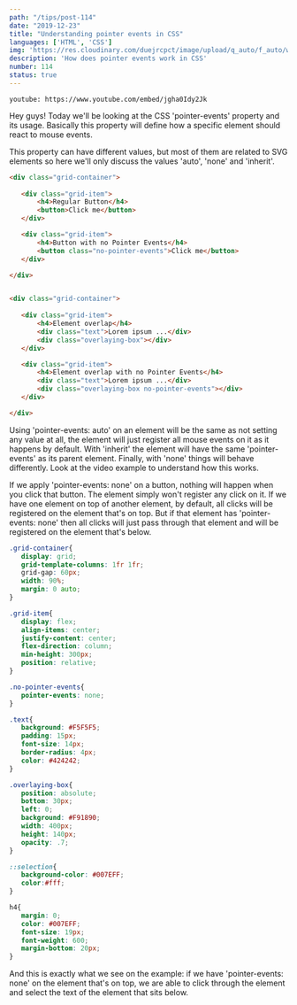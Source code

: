 ```yaml
---
path: "/tips/post-114"
date: "2019-12-23"
title: "Understanding pointer events in CSS"
languages: ['HTML', 'CSS']
img: 'https://res.cloudinary.com/duejrcpct/image/upload/q_auto/f_auto/w_1000/v1587499472/tips/114-1_ofs1jh.png'
description: 'How does pointer events work in CSS'
number: 114
status: true
---
```


`youtube: https://www.youtube.com/embed/jgha0Idy2Jk`

Hey guys! Today we'll be looking at the CSS 'pointer-events' property and its usage. Basically this property will define how a specific element should react to mouse events.

This property can have different values, but most of them are related to SVG elements so here we'll only discuss the values 'auto', 'none' and 'inherit'.

 ```html
<div class="grid-container">
                
    <div class="grid-item">
        <h4>Regular Button</h4>
        <button>Click me</button>
    </div>

    <div class="grid-item">
        <h4>Button with no Pointer Events</h4>
        <button class="no-pointer-events">Click me</button>
    </div>

</div>


<div class="grid-container">
    
    <div class="grid-item">
        <h4>Element overlap</h4>
        <div class="text">Lorem ipsum ...</div>
        <div class="overlaying-box"></div>
    </div>

    <div class="grid-item">
        <h4>Element overlap with no Pointer Events</h4>
        <div class="text">Lorem ipsum ...</div>
        <div class="overlaying-box no-pointer-events"></div>
    </div>

</div>
 ```

Using 'pointer-events: auto' on an element will be the same as not setting any value at all, the element will just register all mouse events on it as it happens by default. With 'inherit' the element will have the same 'pointer-events' as its parent element. Finally, with 'none' things will behave differently. Look at the video example to understand how this works.

If we apply 'pointer-events: none' on a button, nothing will happen when you click that button. The element simply won't register any click on it.
If we have one element on top of another element, by default, all clicks will be registered on the element that's on top. But if that element has 'pointer-events: none' then all clicks will just pass through that element and will be registered on the element that's below.

 ```css
.grid-container{
    display: grid;
    grid-template-columns: 1fr 1fr;
    grid-gap: 60px;
    width: 90%;
    margin: 0 auto;
}

.grid-item{
    display: flex;
    align-items: center;
    justify-content: center;
    flex-direction: column;
    min-height: 300px;
    position: relative;
}

.no-pointer-events{
    pointer-events: none;
}

.text{
    background: #F5F5F5;
    padding: 15px;
    font-size: 14px;
    border-radius: 4px;
    color: #424242;
}

.overlaying-box{
    position: absolute;
    bottom: 30px;
    left: 0;
    background: #F91890;
    width: 400px;
    height: 140px;
    opacity: .7;
}

::selection{
    background-color: #007EFF;
    color:#fff;
}

h4{
    margin: 0;
    color: #007EFF;
    font-size: 19px;
    font-weight: 600;
    margin-bottom: 20px;
}
 ```

And this is exactly what we see on the example: if we have 'pointer-events: none' on the element that's on top, we are able to click through the element and select the text of the element that sits below.